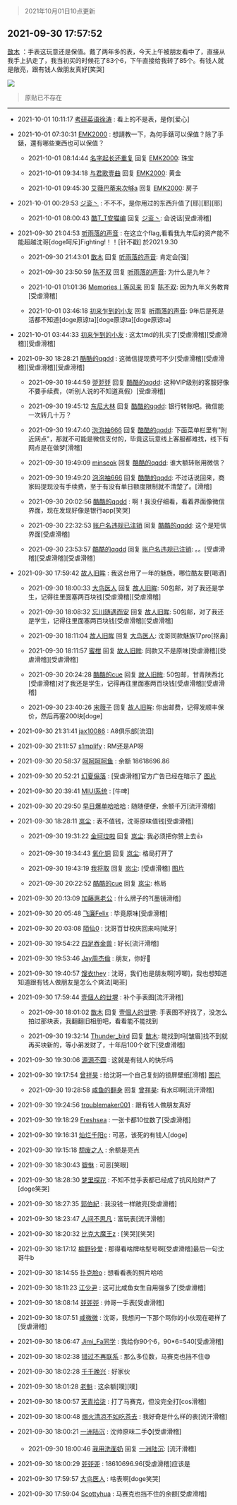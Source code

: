 > 2021年10月01日10点更新
<link rel="stylesheet" href="https://cdn.jsdelivr.net/gh/taotie6/sampleJSON@main/css/photo_show.css">
<meta name="referrer" content="no-referrer" />


 ## 2021-09-30 17:57:52 

 [㪚木](https://www.coolapk.com/feed/30369154?shareKey=YWU2Mjc2NGY0OWUzNjE1NThhZTI~) ：手表这玩意还是保值。戴了两年多的表，今天上午被朋友看中了，直接从我手上扒走了，我当初买的时候花了83个6，下午直接给我转了85个。有钱人就是敞亮，跟有钱人做朋友真好[笑哭] 

<div class="album">
<img class="img-item" src="http://image.coolapk.com/feed/2021/0930/17/1081091_19745d7c_5871_8424@1176x978.jpeg" />
</div>

> 原贴已不存在 

 ------- 

- 2021-10-01 10:11:17 [考研英语徐涛](uid=3953352) : 看上的不是表，是你[爱心] 

- 2021-10-01 07:30:31 [EMK2000](uid=381916) : 想請教一下，為何手錶可以保值？除了手錶，還有哪些東西也可以保值？ 

    - 2021-10-01 08:14:44 [名字起长还重复](uid=485854) 回复 [EMK2000](uid=381916): 珠宝 

    - 2021-10-01 09:34:18 [与君歌壹曲](uid=1115264) 回复 [EMK2000](uid=381916): 黄金 

    - 2021-10-01 09:45:30 [艾薇巴蒂来次够a](uid=3079112) 回复 [EMK2000](uid=381916): 房子 

- 2021-10-01 00:29:53 [ジ衮丶](uid=494451) : 不不不，是你用过的东西升值了[耶][耶][耶] 

    - 2021-10-01 08:00:43 [酷T_T安猫编](uid=3220399) 回复 [ジ衮丶](uid=494451): 会说话[受虐滑稽] 

- 2021-09-30 21:04:53 [听雨落的声音](uid=3650984) : 在这立个flag,看看我九年后的资产能不能超越沈哥[doge呵斥]Fighting!！！[针不戳]
於2021.9.30 

    - 2021-09-30 21:43:01 [㪚木](uid=1081091) 回复 [听雨落的声音](uid=3650984): 肯定会[强] 

    - 2021-09-30 23:50:59 [陈不双](uid=3701802) 回复 [听雨落的声音](uid=3650984): 为什么是九年？ 

    - 2021-10-01 01:01:36 [Memories丨等风来](uid=3067097) 回复 [陈不双](uid=3701802): 因为九年义务教育[受虐滑稽] 

    - 2021-10-01 03:46:18 [初来乍到的小友](uid=11462281) 回复 [听雨落的声音](uid=3650984): 9年后是死是活都不知道[doge原谅ta][doge原谅ta][doge原谅ta] 

- 2021-10-01 03:44:33 [初来乍到的小友](uid=11462281) : 这太tmd的扎实了[受虐滑稽][受虐滑稽][受虐滑稽] 

- 2021-09-30 18:28:21 [酷酷的qqdd](uid=9633812) : 这微信提现费可不少[受虐滑稽][受虐滑稽][受虐滑稽][受虐滑稽] 

    - 2021-09-30 19:44:59 [戼戼戼](uid=4044548) 回复 [酷酷的qqdd](uid=9633812): 这种VIP级别的客服好像不要手续费，（听别人说的不知道真假）[受虐滑稽] 

    - 2021-09-30 19:45:12 [东尼大林](uid=1612569) 回复 [酷酷的qqdd](uid=9633812): 银行转账吧。微信能一次转几十万？ 

    - 2021-09-30 19:47:40 [泡泡袖666](uid=2844894) 回复 [酷酷的qqdd](uid=9633812): 下面菜单栏里有&quot;附近网点&quot;，那就不可能是微信支付的，毕竟这玩意线上客服都难找，线下有网点是在做梦[滑稽] 

    - 2021-09-30 19:49:09 [minseok](uid=2361006) 回复 [酷酷的qqdd](uid=9633812): 谁大额转账用微信？ 

    - 2021-09-30 19:49:20 [泡泡袖666](uid=2844894) 回复 [酷酷的qqdd](uid=9633812): 不过话说回来，商家码提现没有手续费，至于有没有单日额度限制就不清楚了。[滑稽] 

    - 2021-09-30 20:02:56 [酷酷的qqdd](uid=9633812) : 啊！我没仔细看，看着界面像微信界面，现在发现好像是银行app[笑哭] 

    - 2021-09-30 22:32:53 [账户名违规已注销](uid=1039732) 回复 [酷酷的qqdd](uid=9633812): 这个是短信界面[受虐滑稽] 

    - 2021-09-30 23:53:57 [酷酷的qqdd](uid=9633812) 回复 [账户名违规已注销](uid=1039732): 。。[受虐滑稽][受虐滑稽][受虐滑稽] 

- 2021-09-30 17:59:42 [故人旧眸](uid=5481001) : 我这台用了一年的魅族，哪位酷友要[喝酒] 

    - 2021-09-30 18:00:33 [大鸟医人](uid=1511304) 回复 [故人旧眸](uid=5481001): 50包邮，对了我还是学生，记得往里面塞两百块钱[受虐滑稽][受虐滑稽] 

    - 2021-09-30 18:08:32 [忘川随遇而安](uid=3469258) 回复 [故人旧眸](uid=5481001): 50包邮，对了我还是学生，记得往里面塞两百块钱[受虐滑稽][受虐滑稽] 

    - 2021-09-30 18:11:04 [故人旧眸](uid=5481001) 回复 [大鸟医人](uid=1511304): 沈哥同款魅族17pro[抠鼻] 

    - 2021-09-30 18:11:57 [蜜柑](uid=1097842) 回复 [故人旧眸](uid=5481001): 同款又不是原味[受虐滑稽][受虐滑稽][受虐滑稽] 

    - 2021-09-30 20:24:28 [酷酷的cue](uid=2882563) 回复 [故人旧眸](uid=5481001): 50包邮，甘青陕西北[受虐滑稽]对了我还是学生，记得再往里面塞两百块钱[受虐滑稽][受虐滑稽] 

    - 2021-09-30 23:40:26 [宋薇子](uid=1464785) 回复 [故人旧眸](uid=5481001): 你出邮费，记得发顺丰保价，然后再塞200块[doge] 

- 2021-09-30 21:31:41 [jax10086](uid=797822) : A8俱乐部[流泪] 

- 2021-09-30 21:11:57 [s1mplify](uid=1732022) : RM还是AP呀 

- 2021-09-30 20:58:37 [呵呵呵呵鱼](uid=3146149) : 余额
18618696.86 

- 2021-09-30 20:52:21 [幻夏傟落](uid=2370809) : [受虐滑稽]官方广告已经在暗示了 [图片](http://image.coolapk.com/feed/2021/0930/20/2370809_23d0b29b_6340_6422@1440x3216.jpeg)

- 2021-09-30 20:39:41 [MIUI系统](uid=2011446) : [牛啤] 

- 2021-09-30 20:29:50 [早日爆单哈哈哈](uid=2188936) : 随随便便，余额千万[流汗滑稽] 

- 2021-09-30 18:28:11 [岚尘](uid=1308250) : 表不值钱，沈哥原味值钱[受虐滑稽] 

    - 2021-09-30 19:31:22 [金坷垃啦](uid=1940137) 回复 [岚尘](uid=1308250): 我必须把你赞上去👍 

    - 2021-09-30 19:34:43 [氧化铜](uid=1042951) 回复 [岚尘](uid=1308250): 格局打开了 

    - 2021-09-30 19:43:19 [我将取](uid=2640994) 回复 [岚尘](uid=1308250): [受虐滑稽] [图片](http://image.coolapk.com/feed/2021/0930/19/2640994_3b7f5118_2198_5619@180x180.gif)

    - 2021-09-30 20:22:52 [酷酷的cue](uid=2882563) 回复 [岚尘](uid=1308250): 格局 

- 2021-09-30 20:13:09 [加藤惠老公](uid=1266680) : 什么牌子的?[墨镜滑稽] 

- 2021-09-30 20:05:48 [飞廉Felix](uid=900024) : 毕竟原味[受虐滑稽] 

- 2021-09-30 20:03:08 [陌仙0](uid=1807492) : 沈哥百廿校庆回来吗[呲牙] 

- 2021-09-30 19:54:22 [四足吞金兽](uid=2416312) : 好长[流汗滑稽] 

- 2021-09-30 19:53:46 [Jay周杰倫](uid=1010273) : 朋友，你好👋 

- 2021-09-30 19:40:57 [馊衣they](uid=3626049) : 沈哥，我们也是朋友啊[哼唧]，我也想知道知道跟有钱人做朋友是怎么个爽法[喝茶] 

- 2021-09-30 17:59:44 [壹個人的丗堺](uid=1461483) : 补个手表图[流汗滑稽] 

    - 2021-09-30 18:01:02 [㪚木](uid=1081091) 回复 [壹個人的丗堺](uid=1461483): 手表图不好找了，没怎么拍过那块表，我翻翻旧相册吧，看看能不能找到 

    - 2021-09-30 19:32:14 [Thunder_bird](uid=966819) 回复 [㪚木](uid=1081091): 能找到吗[皱眉]找不到就再买块新的，等小弟发财了，十年后100个收下[受虐滑稽] 

- 2021-09-30 19:30:06 [源源不圆](uid=1332368) : 这就是有钱人的快乐吗 

- 2021-09-30 19:17:54 [曾祥昊](uid=6695078) : 给沈哥一个自己复刻的锁屏壁纸[滑稽] [图片](http://image.coolapk.com/feed/2021/0930/19/6695078_cc301e6f_0673_5991@1080x2232.jpeg)

    - 2021-09-30 19:28:58 [咸鱼的翻身](uid=3945270) 回复 [曾祥昊](uid=6695078): 有水印啊[流汗滑稽] 

- 2021-09-30 19:24:56 [troublemaker001](uid=1558211) : 跟有钱人做朋友真好 

- 2021-09-30 19:18:29 [Freshsea](uid=1997345) : 一张卡都10位数了[受虐滑稽] 

- 2021-09-30 19:16:31 [灿烂千阳c](uid=1577985) : 可恶，该死的有钱人[doge] 

- 2021-09-30 19:15:18 [颓废之人](uid=369286) : 余额是亮点 

- 2021-09-30 18:30:43 [貔恘](uid=1812407) : 可恶[笑眼] 

- 2021-09-30 18:28:30 [梦里探花](uid=836750) : 不知不觉手表都已经成了抗风险财产了[doge笑哭] 

- 2021-09-30 18:27:35 [郭伯紀](uid=2859803) : 我没钱一样敞亮[受虐滑稽] 

- 2021-09-30 18:23:47 [人间不思凡](uid=2080265) : 富玩表[流汗滑稽] 

- 2021-09-30 18:20:32 [比克大魔王z](uid=824574) : [笑哭][笑哭] 

- 2021-09-30 18:17:12 [榆野铃爱](uid=2355949) : 那得看啥牌啥型号啊[受虐滑稽]最后一句沈哥牛b 

- 2021-09-30 18:14:55 [扑克脸o](uid=688494) : 想看看表的照片哈哈 

- 2021-09-30 18:11:23 [江少尹](uid=3524927) : 这可比咸鱼女生自用强多了[受虐滑稽] 

- 2021-09-30 18:08:14 [戼戼戼](uid=4044548) : 帅哥一手表[受虐滑稽] 

- 2021-09-30 18:07:51 [咸微微](uid=1248718) : 沈哥，我想问一下那个骂你的小伙现在砸样了[受虐滑稽] 

- 2021-09-30 18:06:47 [Jimi_Fa同学](uid=658442) : 我给你90个6，90*6=540[受虐滑稽] 

- 2021-09-30 18:02:38 [错过不再联系](uid=521518) : 那么多位数，马赛克也挡不住😅 

- 2021-09-30 18:02:28 [千千晚兴](uid=2447077) : 好家伙 

- 2021-09-30 18:01:28 [老魁](uid=1703096) : 这余额[噗][噗] 

- 2021-09-30 18:00:57 [天青拾柒](uid=2874164) : 打了马赛克，但没完全打[cos滑稽] 

- 2021-09-30 18:00:48 [烟火清凉不如吃茶去](uid=4279524) : 我好奇是什么样的表[流汗滑稽] 

- 2021-09-30 18:00:21 [一洲陆沉](uid=889471) : 沈帅原味二手⌚️[受虐滑稽] 

    - 2021-09-30 18:00:46 [我用洗面奶](uid=959542) 回复 [一洲陆沉](uid=889471): [流汗滑稽] 

- 2021-09-30 18:00:29 [戼戼戼](uid=4044548) : 18610696.96[受虐滑稽]应该是 

- 2021-09-30 17:59:57 [大鸟医人](uid=1511304) : 啥表啊[doge笑哭] 

- 2021-09-30 17:59:04 [Scottyhua](uid=3597735) : 马赛克也挡不住的余额[受虐滑稽] 

